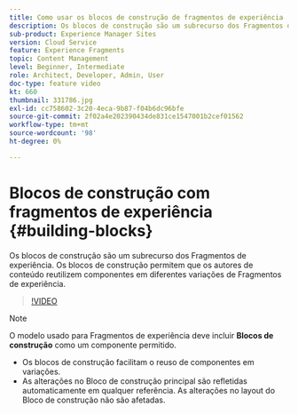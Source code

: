 ```yaml
---
title: Como usar os blocos de construção de fragmentos de experiência
description: Os blocos de construção são um subrecurso dos Fragmentos de experiência que permitem a reutilização de componentes criados em variações de Fragmentos de experiência.
sub-product: Experience Manager Sites
version: Cloud Service
feature: Experience Fragments
topic: Content Management
level: Beginner, Intermediate
role: Architect, Developer, Admin, User
doc-type: feature video
kt: 660
thumbnail: 331786.jpg
exl-id: cc758602-3c20-4eca-9b87-f04b6dc96bfe
source-git-commit: 2f02a4e202390434de831ce1547001b2cef01562
workflow-type: tm+mt
source-wordcount: '98'
ht-degree: 0%

---
```


# Blocos de construção com fragmentos de experiência {#building-blocks}


Os blocos de construção são um subrecurso dos Fragmentos de experiência. Os blocos de construção permitem que os autores de conteúdo reutilizem componentes em diferentes variações de Fragmentos de experiência.

>[!VIDEO](https://video.tv.adobe.com/v/331786/?quality=12&learn=on)

>[!NOTE]
>
> O modelo usado para Fragmentos de experiência deve incluir **Blocos de construção** como um componente permitido.

* Os blocos de construção facilitam o reuso de componentes em variações.
* As alterações no Bloco de construção principal são refletidas automaticamente em qualquer referência. As alterações no layout do Bloco de construção não são afetadas.
